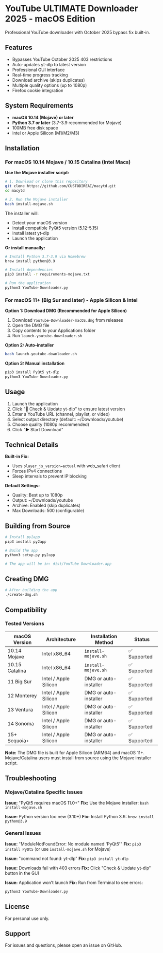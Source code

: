 # YouTube ULTIMATE Downloader 2025 - macOS Edition

Professional YouTube downloader with October 2025 bypass fix built-in.

## Features

- Bypasses YouTube October 2025 403 restrictions
- Auto-updates yt-dlp to latest version
- Professional GUI interface
- Real-time progress tracking
- Download archive (skips duplicates)
- Multiple quality options (up to 1080p)
- Firefox cookie integration

## System Requirements

- **macOS 10.14 (Mojave) or later**
- **Python 3.7 or later** (3.7-3.9 recommended for Mojave)
- 100MB free disk space
- Intel or Apple Silicon (M1/M2/M3)

## Installation

### For macOS 10.14 Mojave / 10.15 Catalina (Intel Macs)

**Use the Mojave installer script:**

```bash
# 1. Download or clone this repository
git clone https://github.com/CUSTODIREAI/macytd.git
cd macytd

# 2. Run the Mojave installer
bash install-mojave.sh
```

The installer will:
- Detect your macOS version
- Install compatible PyQt5 version (5.12-5.15)
- Install latest yt-dlp
- Launch the application

**Or install manually:**
```bash
# Install Python 3.7-3.9 via Homebrew
brew install python@3.9

# Install dependencies
pip3 install -r requirements-mojave.txt

# Run the application
python3 YouTube-Downloader.py
```

### For macOS 11+ (Big Sur and later) - Apple Silicon & Intel

**Option 1: Download DMG (Recommended for Apple Silicon)**
1. Download `YouTube-Downloader-macOS.dmg` from releases
2. Open the DMG file
3. Copy contents to your Applications folder
4. Run `launch-youtube-downloader.sh`

**Option 2: Auto-installer**
```bash
bash launch-youtube-downloader.sh
```

**Option 3: Manual installation**
```bash
pip3 install PyQt5 yt-dlp
python3 YouTube-Downloader.py
```

## Usage

1. Launch the application
2. Click "🔄 Check & Update yt-dlp" to ensure latest version
3. Enter a YouTube URL (channel, playlist, or video)
4. Select output directory (default: ~/Downloads/youtube)
5. Choose quality (1080p recommended)
6. Click "▶️ Start Download"

## Technical Details

**Built-in Fix:**
- Uses `player_js_version=actual` with web_safari client
- Forces IPv4 connections
- Sleep intervals to prevent IP blocking

**Default Settings:**
- Quality: Best up to 1080p
- Output: ~/Downloads/youtube
- Archive: Enabled (skip duplicates)
- Max Downloads: 500 (configurable)

## Building from Source

```bash
# Install py2app
pip3 install py2app

# Build the app
python3 setup.py py2app

# The app will be in: dist/YouTube Downloader.app
```

## Creating DMG

```bash
# After building the app
./create-dmg.sh
```

## Compatibility

### Tested Versions

| macOS Version | Architecture | Installation Method | Status |
|--------------|--------------|---------------------|--------|
| 10.14 Mojave | Intel x86_64 | `install-mojave.sh` | ✅ Supported |
| 10.15 Catalina | Intel x86_64 | `install-mojave.sh` | ✅ Supported |
| 11 Big Sur | Intel / Apple Silicon | DMG or auto-installer | ✅ Supported |
| 12 Monterey | Intel / Apple Silicon | DMG or auto-installer | ✅ Supported |
| 13 Ventura | Intel / Apple Silicon | DMG or auto-installer | ✅ Supported |
| 14 Sonoma | Intel / Apple Silicon | DMG or auto-installer | ✅ Supported |
| 15+ Sequoia+ | Intel / Apple Silicon | DMG or auto-installer | ✅ Supported |

**Note:** The DMG file is built for Apple Silicon (ARM64) and macOS 11+. Mojave/Catalina users must install from source using the Mojave installer script.

## Troubleshooting

### Mojave/Catalina Specific Issues

**Issue:** "PyQt5 requires macOS 11.0+"
**Fix:** Use the Mojave installer: `bash install-mojave.sh`

**Issue:** Python version too new (3.10+)
**Fix:** Install Python 3.9: `brew install python@3.9`

### General Issues

**Issue:** "ModuleNotFoundError: No module named 'PyQt5'"
**Fix:** `pip3 install PyQt5` (or use `install-mojave.sh` for Mojave)

**Issue:** "command not found: yt-dlp"
**Fix:** `pip3 install yt-dlp`

**Issue:** Downloads fail with 403 errors
**Fix:** Click "Check & Update yt-dlp" button in the GUI

**Issue:** Application won't launch
**Fix:** Run from Terminal to see errors:
```bash
python3 YouTube-Downloader.py
```

## License

For personal use only.

## Support

For issues and questions, please open an issue on GitHub.
